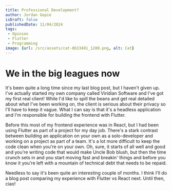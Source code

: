 ```yaml
---
title: Professional Development?
author: Jordan Gopie
isDraft: false
publishedDate: 11/04/2024
tags:
 - Opinion
 - Flutter
 - Programming
image: {url: /src/assets/cat-8633491_1280.png, alt: Cat}
---
```


# We in the big leagues now

It's been quite a long time since my last blog post, but I haven't given up. I've actually started
my own company called Viridian Software and I've got my first real client! While I'd like to spill the beans and get real detailed about what I've been working on, the client is serious about their privacy so I'll have to keep it vague. What I can say is that it's a headless application and I'm responsible for building the frontend with Flutter. 

Before this most of my frontend experience was in React, but I had been using Flutter as part of a project for my day job. There's a stark contrast between building an application on your own as a solo-developer and working on a project as part of a team. It's a lot more difficult to keep the code clean when you're on your own. Oh, sure, it starts of all well and good and you're writing code that would make Uncle Bob blush, but then the time crunch sets in and you start moving fast and breakin' things and before you know it you're left with a mountain of technical debt that needs to be repaid.

Needless to say it's been quite an interesting couple of months. I think I'll do a blog post comparing my experience with Flutter vs React next. Until then, ciao!
